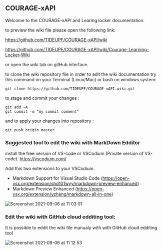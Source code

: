 ##  COURAGE-xAPI

Welcome to the COURAGE-xAPI and Learing locker documentation.

to preview the wiki file please open the following link:

https://github.com/TIDEUPF/COURAGE-xAPI/wiki

https://github.com/TIDEUPF/COURAGE-xAPI/wiki/Courage-Learning-Locker-Wiki


or open the wiki tab on gitHub interface.

to clone the wiki repository file in order to edit the wiki documentation try this command on your Terminal (Linux/Mac) or bash on windows system:

```
git clone https://github.com/TIDEUPF/COURAGE-xAPI.wiki.git
```

to stage and commit your changes :

```
git add -A
git commit -m "my commit comment"

```

and to apply your changes into repository :

```
git push origin master
```

### Suggested tool to edit the wiki with MarkDown Edditor

install the free version of VS-code or VSCodium (Private version of VS-code).
https://vscodium.com/

Add this two extensions to your VSCodium.

- Markdown Support for Visual Studio Code (https://open-vsx.org/extension/shd101wyy/markdown-preview-enhanced)
- Markdown Preview Enhanced (https://open-vsx.org/extension/yzhang/markdown-all-in-one)

![Screenshot 2021-09-06 at 11 03 01](https://user-images.githubusercontent.com/17232450/132191629-ebce1191-c063-4a28-ac17-5559cca92a8b.png)

### Edit the wiki with GitHub cloud edditing tool: 

It is possible to eddit the wiki file manualy with with GitHub cloud edditing tool

![Screenshot 2021-09-06 at 11 12 53](https://user-images.githubusercontent.com/17232450/132192362-08f2c69d-0bb5-4782-9e5c-034d55fba3fb.png)



